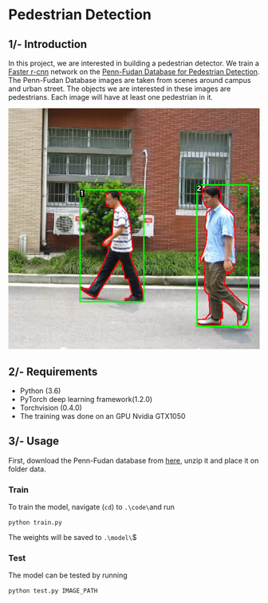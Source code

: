 # Pedestrian Detection

## 1/- Introduction
In this project, we are interested in building a pedestrian detector. 
We train a [Faster r-cnn](https://arxiv.org/abs/1506.01497) network on the 
[Penn-Fudan Database for Pedestrian Detection](https://www.cis.upenn.edu/~jshi/ped_html/). 
The Penn-Fudan Database images are taken from scenes around campus and urban street.
The objects we are interested in these images are pedestrians. 
Each image will have at least one pedestrian in it.

![Sample Image from penn-Fudan Database](images/FudanPed00001_1.png)

## 2/- Requirements

* Python (3.6)
* PyTorch deep learning framework(1.2.0)
* Torchvision (0.4.0)
* The training was done on an GPU Nvidia GTX1050

## 3/- Usage

First, download the Penn-Fudan database from
 [here](https://www.cis.upenn.edu/~jshi/ped_html/), unzip it and place
  it on folder data. 
  
### Train 
  
  To train the model, navigate  (```cd```) to ```.\code\```and run 
  
  ```
  python train.py
  ```
   
   The weights will be saved to  ```.\model\```$
   
### Test
   
   The model can be tested by running 
   
   ```
   python test.py IMAGE_PATH
   ```
   
